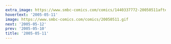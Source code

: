 ```yaml
---
extra_image: https://www.smbc-comics.com/comics/1440337772-20050511after.png
hovertext: '2005-05-11'
image: https://www.smbc-comics.com/comics/20050511.gif
next: '2005-05-12'
prev: '2005-05-10'
title: '2005-05-11'
---
```

